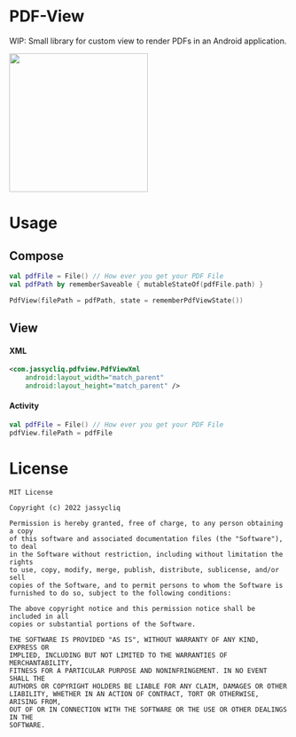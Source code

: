 # PDF-View
WIP: Small library for custom view to render PDFs in an Android application.

<img src="https://github.com/jassycliq/PDF-View/blob/master/example.gif" width=250>

# Usage
## Compose
```kotlin
val pdfFile = File() // How ever you get your PDF File
val pdfPath by rememberSaveable { mutableStateOf(pdfFile.path) }

PdfView(filePath = pdfPath, state = rememberPdfViewState())
```
## View
#### XML
```xml
<com.jassycliq.pdfview.PdfViewXml
    android:layout_width="match_parent"
    android:layout_height="match_parent" />
```
#### Activity
```kotlin
val pdfFile = File() // How ever you get your PDF File
pdfView.filePath = pdfFile
```

# License
```text
MIT License

Copyright (c) 2022 jassycliq

Permission is hereby granted, free of charge, to any person obtaining a copy
of this software and associated documentation files (the "Software"), to deal
in the Software without restriction, including without limitation the rights
to use, copy, modify, merge, publish, distribute, sublicense, and/or sell
copies of the Software, and to permit persons to whom the Software is
furnished to do so, subject to the following conditions:

The above copyright notice and this permission notice shall be included in all
copies or substantial portions of the Software.

THE SOFTWARE IS PROVIDED "AS IS", WITHOUT WARRANTY OF ANY KIND, EXPRESS OR
IMPLIED, INCLUDING BUT NOT LIMITED TO THE WARRANTIES OF MERCHANTABILITY,
FITNESS FOR A PARTICULAR PURPOSE AND NONINFRINGEMENT. IN NO EVENT SHALL THE
AUTHORS OR COPYRIGHT HOLDERS BE LIABLE FOR ANY CLAIM, DAMAGES OR OTHER
LIABILITY, WHETHER IN AN ACTION OF CONTRACT, TORT OR OTHERWISE, ARISING FROM,
OUT OF OR IN CONNECTION WITH THE SOFTWARE OR THE USE OR OTHER DEALINGS IN THE
SOFTWARE.
```
